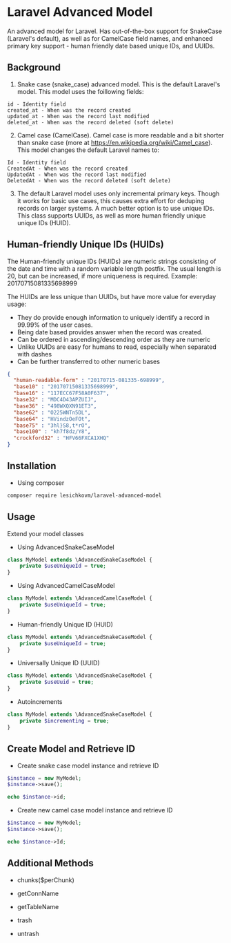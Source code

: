 # Laravel Advanced Model

An advanced model for Laravel. Has out-of-the-box support for SnakeCase (Laravel's default), as well as for CamelCase field names, and enhanced primary key support - human friendly date based unique IDs, and UUIDs.

## Background ##

1. Snake case (snake_case) advanced model. This is the default Laravel's model. This model uses the foillowing fields:

```
id - Identity field
created_at - When was the record created
updated_at - When was the record last modified
deleted_at - When was the record deleted (soft delete)
```

2. Camel case (CamelCase). Camel case is more readable and a bit shorter than snake case (more at https://en.wikipedia.org/wiki/Camel_case). This model changes the default Laravel names to:

```
Id - Identity field
CreatedAt - When was the record created
UpdatedAt - When was the record last modified
DeletedAt - When was the record deleted (soft delete)
```

3. The default Laravel model uses only incremental primary keys. Though it works for basic use cases, this causes extra effort for deduping records on larger systems. A much better option is to use unique IDs. This class supports UUIDs, as well as more human friendly unique unique IDs (HUID).

## Human-friendly Unique IDs (HUIDs) ##
The Human-friendly unique IDs (HUIDs) are numeric strings consisting of the date and time with a random variable length postfix. The usual length is 20, but can be increased, if more uniqueness is required. Example: 20170715081335698999

The HUIDs are less unique than UUIDs, but have more value for everyday usage:
- They do provide enough information to uniquely identify a record in 99.99% of the user cases.
- Being date based provides answer when the record was created.
- Can be ordered in ascending/descending order as they are numeric
- Unlike UUIDs are easy for humans to read, especially when separated with dashes
- Can be further transferred to other numeric bases

```json
{
  "human-readable-form" : "20170715-081335-698999",
  "base10" : "20170715081335698999",
  "base16" : "117ECC67F58A0F637",
  "base32" : "MDC4D43APZUIJ",
  "base36" : "498WXQXN91ET3",
  "base62" : "O225WNTn5DL",
  "base64" : "HVindzOeFOt",
  "base75" : "3hl}S8,t*rO",
  "base100" : "kh7f8dz/Y8",
  "crockford32" : "HFV66FXCA1XHQ"  
}
```

## Installation ##

- Using composer

```sh
composer require lesichkovm/laravel-advanced-model
```

## Usage ##

Extend your model classes


- Using AdvancedSnakeCaseModel

```php
class MyModel extends \AdvancedSnakeCaseModel {
    private $useUniqueId = true;
}
```

- Using AdvancedCamelCaseModel

```php
class MyModel extends \AdvancedCamelCaseModel {
    private $useUniqueId = true;
}
```


- Human-friendly Unique ID (HUID)

```php
class MyModel extends \AdvancedSnakeCaseModel {
    private $useUniqueId = true;
}
```

- Universally Unique ID (UUID)

```php
class MyModel extends \AdvancedSnakeCaseModel {
    private $useUuid = true;
}
```

- Autoincrements

```php
class MyModel extends \AdvancedSnakeCaseModel {
    private $incrementing = true;
}
```


## Create Model and Retrieve ID ##

- Create snake case model instance and retrieve ID
```php
$instance = new MyModel;
$instance->save();

echo $instance->id;
```

- Create new camel case model instance and retrieve ID
```php
$instance = new MyModel;
$instance->save();

echo $instance->Id;
```


## Additional Methods

- chunks($perChunk)
 
- getConnName
 
- getTableName
 
- trash
 
- untrash
